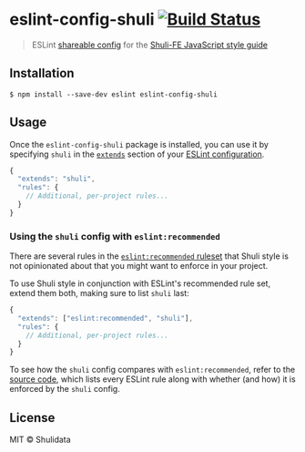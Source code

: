 # eslint-config-shuli [![Build Status](https://travis-ci.org/shuli/eslint-config-shuli.svg?branch=master)](https://travis-ci.org/shuli/eslint-config-shuli)> ESLint [shareable config](http://eslint.org/docs/developer-guide/shareable-configs.html) for the [Shuli-FE JavaScript style guide]()## Installation```$ npm install --save-dev eslint eslint-config-shuli```## UsageOnce the `eslint-config-shuli` package is installed, you can use it by specifying `shuli` in the [`extends`](http://eslint.org/docs/user-guide/configuring#extending-configuration-files) section of your [ESLint configuration](http://eslint.org/docs/user-guide/configuring).```js{  "extends": "shuli",  "rules": {    // Additional, per-project rules...  }}```### Using the `shuli` config with `eslint:recommended`There are several rules in the [`eslint:recommended` ruleset](http://eslint.org/docs/rules/) that Shuli style is not opinionated about that you might want to enforce in your project.To use Shuli style in conjunction with ESLint's recommended rule set, extend them both, making sure to list `shuli` last:```js{  "extends": ["eslint:recommended", "shuli"],  "rules": {    // Additional, per-project rules...  }}```To see how the `shuli` config compares with `eslint:recommended`, refer to the [source code](https://github.com/Shuli-FE/eslint-config-shuli/tree/master/rules), which lists every ESLint rule along with whether (and how) it is enforced by the `shuli` config.## LicenseMIT © Shulidata